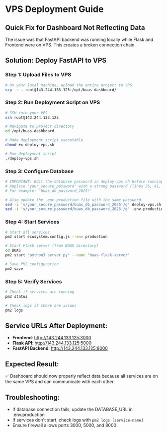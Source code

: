 # VPS Deployment Guide

## Quick Fix for Dashboard Not Reflecting Data

The issue was that FastAPI backend was running locally while Flask and Frontend were on VPS. This creates a broken connection chain.

## Solution: Deploy FastAPI to VPS

### Step 1: Upload Files to VPS
```bash
# On your local machine, upload the entire project to VPS
scp -r . root@143.244.133.125:/opt/buas-dashboard/
```

### Step 2: Run Deployment Script on VPS
```bash
# SSH into your VPS
ssh root@143.244.133.125

# Navigate to project directory
cd /opt/buas-dashboard

# Make deployment script executable
chmod +x deploy-vps.sh

# Run deployment script
./deploy-vps.sh
```

### Step 3: Configure Database
```bash
# IMPORTANT: Edit the database password in deploy-vps.sh before running
# Replace 'your_secure_password' with a strong password (lines 35, 41, 42)
# For example: 'buas_db_password_2025!'

# Also update the .env.production file with the same password
sed -i 's/your_secure_password/buas_db_password_2025!/g' deploy-vps.sh
sed -i 's/your_secure_password/buas_db_password_2025!/g' .env.production
```

### Step 4: Start Services
```bash
# Start all services
pm2 start ecosystem.config.js --env production

# Start Flask server (from BUAS directory)
cd BUAS
pm2 start "python3 server.py" --name "buas-flask-server"

# Save PM2 configuration
pm2 save
```

### Step 5: Verify Services
```bash
# Check if services are running
pm2 status

# Check logs if there are issues
pm2 logs
```

## Service URLs After Deployment:
- **Frontend**: http://143.244.133.125:3000
- **Flask API**: http://143.244.133.125:5000  
- **FastAPI Backend**: http://143.244.133.125:8000

## Expected Result:
✅ Dashboard should now properly reflect data because all services are on the same VPS and can communicate with each other.

## Troubleshooting:
- If database connection fails, update the DATABASE_URL in .env.production
- If services don't start, check logs with `pm2 logs [service-name]`
- Ensure firewall allows ports 3000, 5000, and 8000
